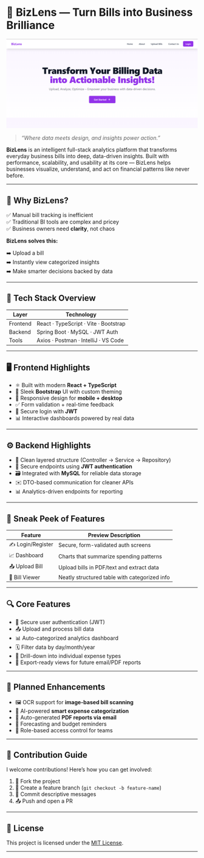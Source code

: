 # 🚀 BizLens — Turn Bills into Business Brilliance

![BizLens Banner](new-bizlens-project/assets/bizlens.png)

> *“Where data meets design, and insights power action.”*

**BizLens** is an intelligent full-stack analytics platform that transforms everyday business bills into deep, data-driven insights. Built with performance, scalability, and usability at its core — BizLens helps businesses visualize, understand, and act on financial patterns like never before.

---

## 🧠 Why BizLens?

✅ Manual bill tracking is inefficient  
✅ Traditional BI tools are complex and pricey  
✅ Business owners need **clarity**, not chaos  

**BizLens solves this:**

➡️ Upload a bill  
➡️ Instantly view categorized insights  
➡️ Make smarter decisions backed by data

---

## 🧱 Tech Stack Overview

| Layer     | Technology                             |
|-----------|----------------------------------------|
| Frontend  | React · TypeScript · Vite · Bootstrap  |
| Backend   | Spring Boot · MySQL · JWT Auth         |
| Tools     | Axios · Postman · IntelliJ · VS Code   |

---

## 🖥️ Frontend Highlights

- ⚛️ Built with modern **React + TypeScript**
- 🎨 Sleek **Bootstrap** UI with custom theming
- 📱 Responsive design for **mobile + desktop**
- ✅ Form validation + real-time feedback
- 🔐 Secure login with **JWT**
- 📊 Interactive dashboards powered by real data

---

## ⚙️ Backend Highlights

- 🧩 Clean layered structure (Controller → Service → Repository)
- 🔐 Secure endpoints using **JWT authentication**
- 🗃️ Integrated with **MySQL** for reliable data storage
- ✉️ DTO-based communication for cleaner APIs
- 📊 Analytics-driven endpoints for reporting

---

## 📸 Sneak Peek of Features

| Feature         | Preview Description                            |
|-----------------|-------------------------------------------------|
| ✍️ Login/Register | Secure, form-validated auth screens             |
| 📈 Dashboard      | Charts that summarize spending patterns         |
| 📤 Upload Bill    | Upload bills in PDF/text and extract data       |
| 🧾 Bill Viewer    | Neatly structured table with categorized info   |

---

## 🔍 Core Features

- 🔐 Secure user authentication (JWT)
- 📤 Upload and process bill data
- 📊 Auto-categorized analytics dashboard
- 🗓️ Filter data by day/month/year
- 🔎 Drill-down into individual expense types
- 📑 Export-ready views for future email/PDF reports

---

## 🔮 Planned Enhancements

- 🖼️ OCR support for **image-based bill scanning**
- 🧠 AI-powered **smart expense categorization**
- 📧 Auto-generated **PDF reports via email**
- 📅 Forecasting and budget reminders
- 👥 Role-based access control for teams

---

## 🤝 Contribution Guide

I welcome contributions! Here’s how you can get involved:

1. 🍴 Fork the project  
2. 📁 Create a feature branch (`git checkout -b feature-name`)  
3. 💬 Commit descriptive messages  
4. 📤 Push and open a PR  

---

## 📄 License

This project is licensed under the [MIT License](LICENSE).

---



